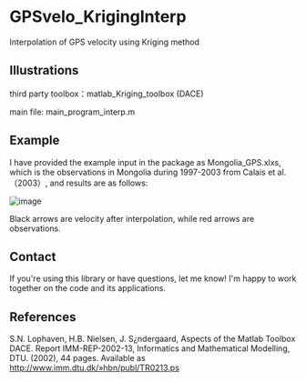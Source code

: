 # GPSvelo_KrigingInterp
Interpolation of GPS velocity using Kriging method
## Illustrations
third party toolbox：matlab_Kriging_toolbox (DACE)

main file: main_program_interp.m
## Example
I have provided the example input in the package as Mongolia_GPS.xlxs, which is the observations in Mongolia during 1997-2003 from Calais et al.（2003）, and results are as follows:

![image](https://user-images.githubusercontent.com/33387040/167253040-d07dbaf2-37d7-4082-960f-10dfa754d7a8.png)

Black arrows are velocity after interpolation, while red arrows are observations.
## Contact
If you're using this library or have questions, let me know! I'm happy to work together on the code and its applications.

## References

S.N. Lophaven, H.B. Nielsen, J. S¿ndergaard, Aspects of the Matlab Toolbox DACE. Report IMM-REP-2002-13, Informatics and Mathematical Modelling, DTU. (2002), 44 pages. Available as
http://www.imm.dtu.dk/»hbn/publ/TR0213.ps
